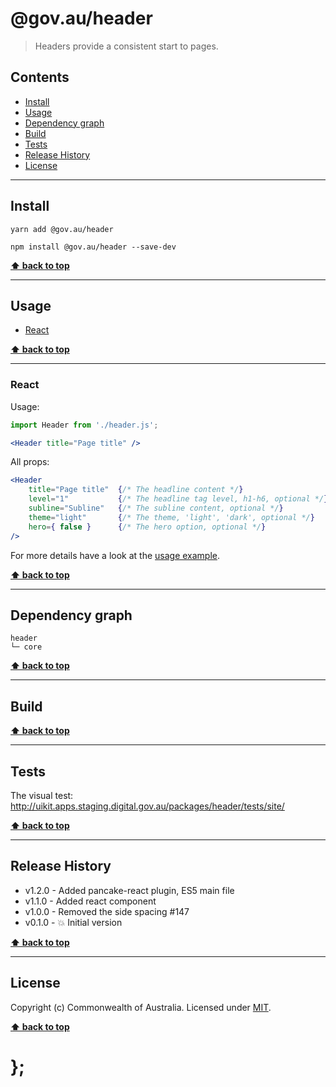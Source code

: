 @gov.au/header
============

> Headers provide a consistent start to pages.


## Contents

* [Install](#install)
* [Usage](#usage)
* [Dependency graph](#dependency-graph)
* [Build](#build)
* [Tests](#tests)
* [Release History](#release-history)
* [License](#license)


----------------------------------------------------------------------------------------------------------------------------------------------------------------


## Install


```shell
yarn add @gov.au/header
```

```shell
npm install @gov.au/header --save-dev
```


**[⬆ back to top](#contents)**


----------------------------------------------------------------------------------------------------------------------------------------------------------------


## Usage


* [React](#react)


**[⬆ back to top](#contents)**


----------------------------------------------------------------------------------------------------------------------------------------------------------------


### React

Usage:

```jsx
import Header from './header.js';

<Header title="Page title" />
```

All props:

```jsx
<Header
	title="Page title"  {/* The headline content */}
	level="1"           {/* The headline tag level, h1-h6, optional */}
	subline="Subline"   {/* The subline content, optional */}
	theme="light"       {/* The theme, 'light', 'dark', optional */}
	hero={ false }      {/* The hero option, optional */}
/>
```

For more details have a look at the [usage example](https://github.com/govau/uikit/tree/master/packages/header/tests/react/index.js).


**[⬆ back to top](#contents)**


----------------------------------------------------------------------------------------------------------------------------------------------------------------


## Dependency graph

```shell
header
└─ core
```


**[⬆ back to top](#contents)**


----------------------------------------------------------------------------------------------------------------------------------------------------------------


## Build


**[⬆ back to top](#contents)**


----------------------------------------------------------------------------------------------------------------------------------------------------------------


## Tests

The visual test: http://uikit.apps.staging.digital.gov.au/packages/header/tests/site/


**[⬆ back to top](#contents)**


----------------------------------------------------------------------------------------------------------------------------------------------------------------


## Release History

* v1.2.0 - Added pancake-react plugin, ES5 main file
* v1.1.0 - Added react component
* v1.0.0 - Removed the side spacing #147
* v0.1.0 - 💥 Initial version


**[⬆ back to top](#contents)**


----------------------------------------------------------------------------------------------------------------------------------------------------------------


## License

Copyright (c) Commonwealth of Australia.
Licensed under [MIT](https://raw.githubusercontent.com/govau/uikit/packages/core/master/LICENSE).


**[⬆ back to top](#contents)**

# };
